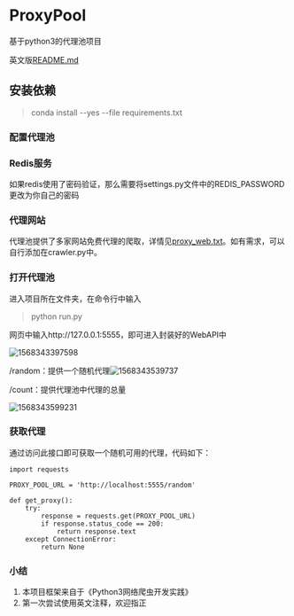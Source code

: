 # ProxyPool

基于python3的代理池项目

英文版[README.md](https://github.com/LMFrank/ProxyPool/blob/master/README.md)

## 安装依赖

> conda install --yes --file requirements.txt

### 配置代理池

### Redis服务

如果redis使用了密码验证，那么需要将settings.py文件中的REDIS_PASSWORD更改为你自己的密码

### 代理网站

代理池提供了多家网站免费代理的爬取，详情见[proxy_web.txt](https://github.com/LMFrank/ProxyPool/blob/master/proxy_web.txt)。如有需求，可以自行添加在crawler.py中。

### 打开代理池

进入项目所在文件夹，在命令行中输入

> python run.py

网页中输入http://127.0.0.1:5555，即可进入封装好的WebAPI中

![1568343397598](C:\Users\62373\AppData\Roaming\Typora\typora-user-images\1568343397598.png)

/random：提供一个随机代理![1568343539737](C:\Users\62373\AppData\Roaming\Typora\typora-user-images\1568343539737.png)

/count：提供代理池中代理的总量

![1568343599231](C:\Users\62373\AppData\Roaming\Typora\typora-user-images\1568343599231.png)

### 获取代理

通过访问此接口即可获取一个随机可用的代理，代码如下：

```
import requests

PROXY_POOL_URL = 'http://localhost:5555/random'

def get_proxy():
    try:
        response = requests.get(PROXY_POOL_URL)
        if response.status_code == 200:
            return response.text
    except ConnectionError:
        return None
```

### 小结

1. 本项目框架来自于《Python3网络爬虫开发实践》
2. 第一次尝试使用英文注释，欢迎指正

